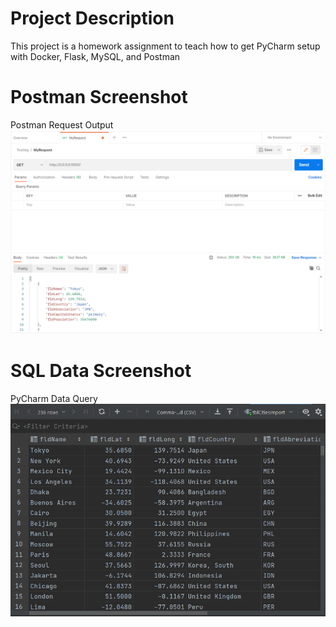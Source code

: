 # Project Description
This project is a homework assignment to teach how to get PyCharm setup with Docker, Flask, MySQL, and Postman
# Postman Screenshot
Postman Request Output
<img src="https://raw.githubusercontent.com/ab344/PythonDockerFlaskPycharm/main/screenshots/postman.PNG" alt="...">
# SQL Data Screenshot
PyCharm Data Query
<img src="https://raw.githubusercontent.com/ab344/PythonDockerFlaskPycharm/main/screenshots/query.PNG" alt="...">